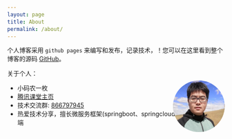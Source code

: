 ```yaml
---
layout: page
title: About
permalink: /about/
---
```




个人博客采用 `github pages` 来编写和发布，记录技术，！您可以在这里看到整个博客的源码 [GitHub](https://github.com/chaojunma/chaojunma.github.io)。

关于个人：

- 小码农一枚
- [腾讯课堂主页](https://mming.ke.qq.com/)
- 技术交流群: <a href="tencent://VisitPublicGroup/?subcmd=VisitPublicGroup&amp;param=7B22457874506172616D223A7B226170704964223A2230227D2C2267726F757055696E223A3836363739373934352C2276697369746F72223A317D&amp;fuin=171851697">866797945</a>
- 热爱技术分享，擅长微服务框架(springboot、springcloud全家桶)，懂点前端 

<p style="position: relative;float: right;top: -135px;"><img src="/images/Header.jpg" alt="Header.jpg" style="width:120px;height:120px;border-radius:100%"></p>
